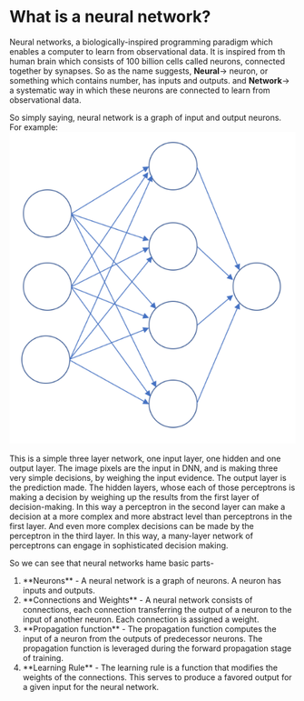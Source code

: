 # What is a neural network?

Neural networks, a biologically-inspired programming paradigm which enables a computer to learn from observational data. It is inspired from th human brain which consists of 100 billion cells called neurons, connected together by synapses. So as the name suggests, **Neural**-> neuron, or something which contains number, has inputs and outputs. and **Network**-> a systematic way in which these neurons are connected to learn from observational data.

So simply saying, neural network is a graph of input and output neurons. For example:
![](NN.png)

This is a simple three layer network, one input layer, one hidden and one output layer. The image pixels are the input in DNN, and is making three very simple decisions, by weighing the input evidence. The output layer is the prediction made. The hidden layers, whose each of those perceptrons is making a decision by weighing up the results from the first layer of decision-making. In this way a perceptron in the second layer can make a decision at a more complex and more abstract level than perceptrons in the first layer. And even more complex decisions can be made by the perceptron in the third layer. In this way, a many-layer network of perceptrons can engage in sophisticated decision making.



So we can see that neural networks hame basic parts-
<ol>
  <li> **Neurons** - A neural network is a graph of neurons. A neuron has inputs and outputs.</li>
  <li> **Connections and Weights** - A neural network consists of connections, each connection transferring the output of a neuron to the input of another neuron. Each connection is assigned a weight.</li>
  <li> **Propagation function** - The propagation function computes the input of a neuron from the outputs of predecessor neurons. The propagation function is leveraged during the forward propagation stage of training.</li>
  <li> **Learning Rule** - The learning rule is a function that modifies the weights of the connections. This serves to produce a favored output for a given input for the neural network.
</ol>
